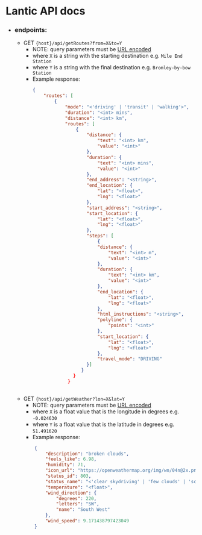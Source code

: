 # Lantic API docs
- ### endpoints: 
    - GET `{host}/api/getRoutes?from=X&to=Y`
        - NOTE: query parameters must be [URL encoded](https://developer.mozilla.org/en-US/docs/Web/JavaScript/Reference/Global_Objects/encodeURI)
        - where `X` is a string with the starting destination
        e.g. `Mile End Station`
        - where `Y` is a string with the final
        destination
        e.g. `Bromley-by-bow Station`
        - Example response: 
            ```json
            {
                "routes": [
                    {
                        "mode": "<'driving' | 'transit' | 'walking'>",
                        "duration": "<int> mins",
                        "distance": "<int> km",
                        "routes": [
                            {
                                "distance": {
                                    "text": "<int> km",
                                    "value": "<int>"
                                },
                                "duration": {
                                    "text": "<int> mins",
                                    "value": "<int>"
                                },
                                "end_address": "<string>",
                                "end_location": {
                                    "lat": "<float>",
                                    "lng": "<float>"
                                },
                                "start_address": "<string>",
                                "start_location": {
                                    "lat": "<float>",
                                    "lng": "<float>"
                                },
                                "steps": [
                                    {
                                    "distance": {
                                        "text": "<int> m",
                                        "value": "<int>"
                                    },
                                    "duration": {
                                        "text": "<int> km",
                                        "value": "<int>"
                                    },
                                    "end_location": {
                                        "lat": "<float>",
                                        "lng": "<float>"
                                    },
                                    "html_instructions": "<string>",
                                    "polyline": {
                                        "points": "<int>"
                                    },
                                    "start_location": {
                                        "lat": "<float>",
                                        "lng": "<float>"
                                    },
                                    "travel_mode": "DRIVING"
                                }]
                              }
                           }
                         }
                            
            ```
    - GET `{host}/api/getWeather?lon=X&lat=Y`
        - NOTE: query parameters must be [URL encoded](https://developer.mozilla.org/en-US/docs/Web/JavaScript/Reference/Global_Objects/encodeURI)
        - where `X` is a float value that is the longitude in degrees
        e.g. `-0.024630`
        - where `Y` is a float value that is the latitude in degrees
        e.g. `51.491620`
        - Example response: 
        ```json
            {
                "description": "broken clouds",
                "feels_like": 6.98,
                "humidity": 71,
                "icon_url": "https://openweathermap.org/img/wn/04n@2x.png",
                "status_id": 803,
                "status_name": "<'clear skydriving' | 'few clouds' | 'scattered clouds | 'broken clouds' | 'shower rain' | 'rain' | 'thunderstorm' | 'snow' | 'mist'>",
                "temperature": "<float>",
                "wind_direction": {
                    "degrees": 220,
                    "letters": "SW",
                    "name": "South West"
                },
                "wind_speed": 9.171438797423049
            }
        ```
